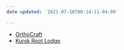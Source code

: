 ```yaml
---
date updated: '2021-07-16T00:14:11-04:00'

---
```


- [OrthoCraft](https://discord.gg/9fYVEQYt8H)
- [Kursk Root Lodge](https://discord.gg/Xs2TeNe)
